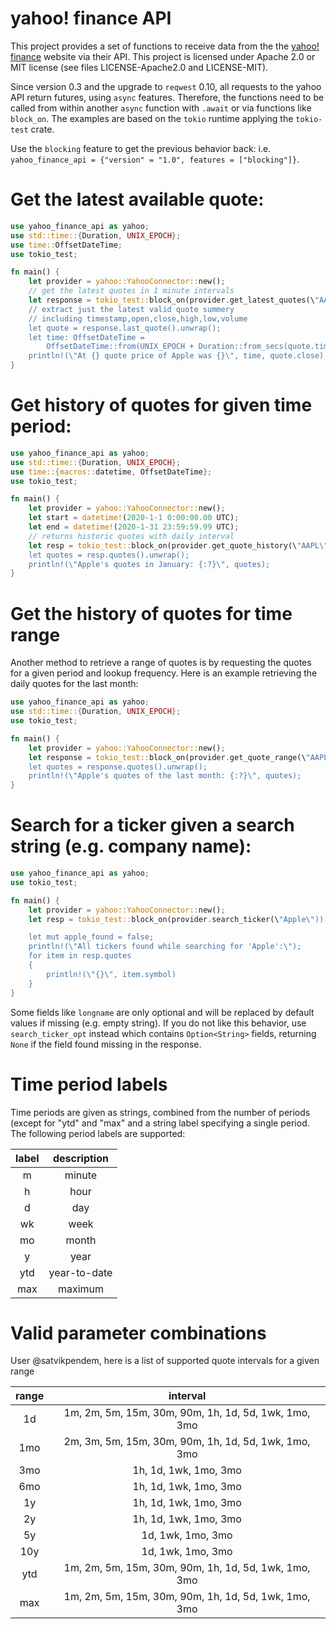 # yahoo! finance API
This project provides a set of functions to receive data from the
the [yahoo! finance](https://finance.yahoo.com) website via their API. This project
is licensed under Apache 2.0 or MIT license (see files LICENSE-Apache2.0 and LICENSE-MIT).

Since version 0.3 and the upgrade to ```reqwest``` 0.10, all requests to the yahoo API return futures, using ```async``` features.
Therefore, the functions need to be called from within another ```async``` function with ```.await``` or via functions like ```block_on```. The examples are based on the ```tokio``` runtime applying the ```tokio-test``` crate.

Use the `blocking` feature to get the previous behavior back: i.e. `yahoo_finance_api = {"version" = "1.0", features = ["blocking"]}`. 

# Get the latest available quote:
```rust
use yahoo_finance_api as yahoo;
use std::time::{Duration, UNIX_EPOCH};
use time::OffsetDateTime;
use tokio_test;

fn main() {
    let provider = yahoo::YahooConnector::new();
    // get the latest quotes in 1 minute intervals
    let response = tokio_test::block_on(provider.get_latest_quotes(\"AAPL\", \"1d\")).unwrap();
    // extract just the latest valid quote summery
    // including timestamp,open,close,high,low,volume
    let quote = response.last_quote().unwrap();
    let time: OffsetDateTime =
        OffsetDateTime::from(UNIX_EPOCH + Duration::from_secs(quote.timestamp));
    println!(\"At {} quote price of Apple was {}\", time, quote.close);
}
```
# Get history of quotes for given time period:
```rust
use yahoo_finance_api as yahoo;
use std::time::{Duration, UNIX_EPOCH};
use time::{macros::datetime, OffsetDateTime};
use tokio_test;

fn main() {
    let provider = yahoo::YahooConnector::new();
    let start = datetime!(2020-1-1 0:00:00.00 UTC);
    let end = datetime!(2020-1-31 23:59:59.99 UTC);
    // returns historic quotes with daily interval
    let resp = tokio_test::block_on(provider.get_quote_history(\"AAPL\", start, end)).unwrap();
    let quotes = resp.quotes().unwrap();
    println!(\"Apple's quotes in January: {:?}\", quotes);
}
```
# Get the history of quotes for time range
Another method to retrieve a range of quotes is by requesting the quotes for a given period and 
lookup frequency. Here is an example retrieving the daily quotes for the last month:
```rust
use yahoo_finance_api as yahoo;
use std::time::{Duration, UNIX_EPOCH};
use tokio_test;

fn main() {
    let provider = yahoo::YahooConnector::new();
    let response = tokio_test::block_on(provider.get_quote_range(\"AAPL\", \"1d\", \"1mo\")).unwrap();
    let quotes = response.quotes().unwrap();
    println!(\"Apple's quotes of the last month: {:?}\", quotes);
}
```

# Search for a ticker given a search string (e.g. company name):
```rust
use yahoo_finance_api as yahoo;
use tokio_test;

fn main() {
    let provider = yahoo::YahooConnector::new();
    let resp = tokio_test::block_on(provider.search_ticker(\"Apple\")).unwrap();

    let mut apple_found = false;
    println!(\"All tickers found while searching for 'Apple':\");
    for item in resp.quotes 
    {
        println!(\"{}\", item.symbol)
    }
}
```
Some fields like `longname` are only optional and will be replaced by default 
values if missing (e.g. empty string). If you do not like this behavior, 
use `search_ticker_opt` instead which contains `Option<String>` fields, 
returning `None` if the field found missing in the response.

# Time period labels

Time periods are given as strings, combined from the number of periods (except for "ytd" and "max"
and a string label specifying a single period. The following period labels are supported:

| label | description |
|:-----:|:-----------:|
|   m   |   minute    |
|   h   |   hour      |
|   d   |   day       |
|   wk  |   week      |
|   mo  |   month     |
|   y   |   year      |
|  ytd  |  year-to-date |
|  max  |  maximum    |

# Valid parameter combinations

User @satvikpendem, here is a list of supported quote intervals for a given range

| range | interval |
|:-----:|:--------:|
|  1d   | 1m, 2m, 5m, 15m, 30m, 90m, 1h, 1d, 5d, 1wk, 1mo, 3mo |
|  1mo  | 2m, 3m, 5m, 15m, 30m, 90m, 1h, 1d, 5d, 1wk, 1mo, 3mo |
|  3mo  | 1h, 1d, 1wk, 1mo, 3mo |
|  6mo  | 1h, 1d, 1wk, 1mo, 3mo |
|  1y   | 1h, 1d, 1wk, 1mo, 3mo |
|  2y   | 1h, 1d, 1wk, 1mo, 3mo |
|  5y   | 1d, 1wk, 1mo, 3mo |
|  10y   | 1d, 1wk, 1mo, 3mo |
|  ytd   | 1m, 2m, 5m, 15m, 30m, 90m, 1h, 1d, 5d, 1wk, 1mo, 3mo |
|  max   | 1m, 2m, 5m, 15m, 30m, 90m, 1h, 1d, 5d, 1wk, 1mo, 3mo |

